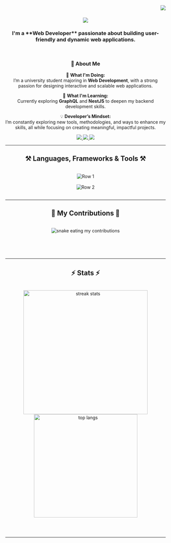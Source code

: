 <img align="right" src="https://visitor-badge.laobi.icu/badge?page_id=salesp07.salesp07" />

<h1 align="center">
    <img src="https://readme-typing-svg.herokuapp.com/?font=Righteous&size=35&center=true&vCenter=true&width=500&height=70&duration=4000&lines=Hi+There!+👋;+I'm+Dang+Khoa+👨‍💻!;" />
</h1>

<h3 align="center">I'm a **Web Developer** passionate about building user-friendly and dynamic web applications.</h3>

<br/>

<div align="center">
 
### 🌟 About Me

🔭 **What I'm Doing:**  
I’m a university student majoring in **Web Development**, with a strong passion for designing interactive and scalable web applications.

🌱 **What I'm Learning:**  
Currently exploring **GraphQL** and **NestJS** to deepen my backend development skills.

💡 **Developer’s Mindset:**  
I’m constantly exploring new tools, methodologies, and ways to enhance my skills, all while focusing on creating meaningful, impactful projects.

 </div>
 
<div align="center"> 
  <a href="mailto:pedro.sales.muniz@gmail.com">
    <img src="https://img.shields.io/badge/Gmail-333333?style=for-the-badge&logo=gmail&logoColor=red" />
  </a>
  <a href="https://linkedin.com/in/pedro-sales-muniz" target="_blank">
    <img src="https://img.shields.io/badge/LinkedIn-0077B5?style=for-the-badge&logo=linkedin&logoColor=white" target="_blank" />
  </a>
  <a href="https://salesp07.github.io" target="_blank">
     <img src="https://img.shields.io/badge/Portfolio-FF5722?style=for-the-badge&logo=todoist&logoColor=white" target="_blank" /> <!-- sqlite, safari, google-chrome are other good icon options -->
  </a>
</div>

 <hr/>
<h2 align="center">⚒️ Languages, Frameworks & Tools ⚒️</h2>
<br/>
<div align="center">
    <!-- Row 1 -->
    <img src="https://skillicons.dev/icons?i=javascript,typescript,html,css,angular,nodejs,express" alt="Row 1" /><br><br>
    <!-- Row 2 -->
    <img src="https://skillicons.dev/icons?i=bootstrap,tailwind,mui,mysql,mongodb,git,github,vscode" alt="Row 2" />
</div>
<br/>

<hr/>

<div align="center">
  <h2>🐍 My Contributions 🐍</h2>
  <br>
  <img alt="snake eating my contributions" src="https://ra.wgithubusercontent.com/salesp07/salesp07/output/github-contribution-grid-snake.svg" />
  
  <br/><br/><br/>
</div>

<hr/>

<h2 align="center">⚡ Stats ⚡</h2>
<br>
<div align=center>
  <img width=390 src="https://github-readme-streak-stats-salesp07.vercel.app/?user=khoatran2711&count_private=true&theme=react&border_radius=10" alt="streak stats"/>
  <br/>
  <img width=325 align="center" src="https://github-readme-stats-salesp07.vercel.app/api/top-langs/?username=khoatran2711&hide=HTML&langs_count=8&layout=compact&theme=react&border_radius=10&size_weight=0.5&count_weight=0.5&exclude_repo=github-readme-stats" alt="top langs" />
</div>

<br/><br/>

<hr/>

<br/>

<br/>
